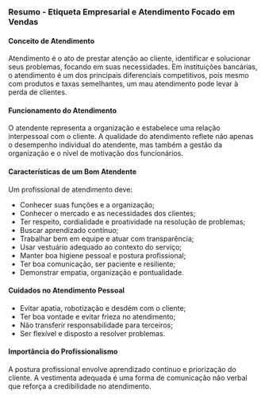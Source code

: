 ### **Resumo - Etiqueta Empresarial e Atendimento Focado em Vendas**  

#### **Conceito de Atendimento**  
Atendimento é o ato de prestar atenção ao cliente, identificar e solucionar seus problemas, focando em suas necessidades. Em instituições bancárias, o atendimento é um dos principais diferenciais competitivos, pois mesmo com produtos e taxas semelhantes, um mau atendimento pode levar à perda de clientes.  

#### **Funcionamento do Atendimento**  
O atendente representa a organização e estabelece uma relação interpessoal com o cliente. A qualidade do atendimento reflete não apenas o desempenho individual do atendente, mas também a gestão da organização e o nível de motivação dos funcionários.  

#### **Características de um Bom Atendente**  
Um profissional de atendimento deve:  
- Conhecer suas funções e a organização;  
- Conhecer o mercado e as necessidades dos clientes;  
- Ter respeito, cordialidade e proatividade na resolução de problemas;  
- Buscar aprendizado contínuo;  
- Trabalhar bem em equipe e atuar com transparência;  
- Usar vestuário adequado ao contexto do serviço;  
- Manter boa higiene pessoal e postura profissional;  
- Ter boa comunicação, ser paciente e resiliente;  
- Demonstrar empatia, organização e pontualidade.  

#### **Cuidados no Atendimento Pessoal**  
- Evitar apatia, robotização e desdém com o cliente;  
- Ter boa vontade e evitar frieza no atendimento;  
- Não transferir responsabilidade para terceiros;  
- Ser flexível e disposto a resolver problemas.  

#### **Importância do Profissionalismo**  
A postura profissional envolve aprendizado contínuo e priorização do cliente. A vestimenta adequada é uma forma de comunicação não verbal que reforça a credibilidade no atendimento.